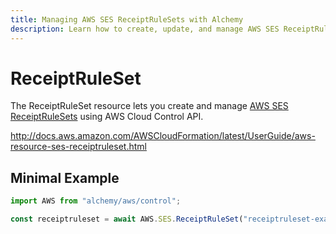 ```yaml
---
title: Managing AWS SES ReceiptRuleSets with Alchemy
description: Learn how to create, update, and manage AWS SES ReceiptRuleSets using Alchemy Cloud Control.
---
```


# ReceiptRuleSet

The ReceiptRuleSet resource lets you create and manage [AWS SES ReceiptRuleSets](https://docs.aws.amazon.com/ses/latest/userguide/) using AWS Cloud Control API.

http://docs.aws.amazon.com/AWSCloudFormation/latest/UserGuide/aws-resource-ses-receiptruleset.html

## Minimal Example

```ts
import AWS from "alchemy/aws/control";

const receiptruleset = await AWS.SES.ReceiptRuleSet("receiptruleset-example", {});
```

